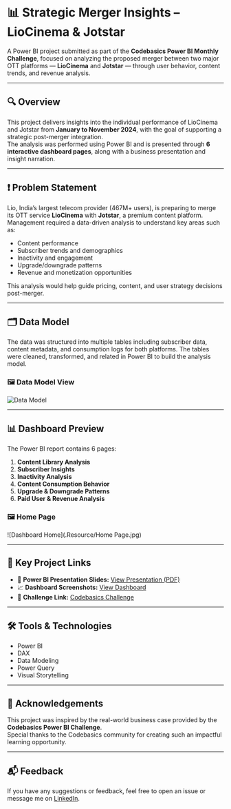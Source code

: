 
# 📊 Strategic Merger Insights – LioCinema & Jotstar

A Power BI project submitted as part of the **Codebasics Power BI Monthly Challenge**, focused on analyzing the proposed merger between two major OTT platforms — **LioCinema** and **Jotstar** — through user behavior, content trends, and revenue analysis.

---

## 🔍 Overview

This project delivers insights into the individual performance of LioCinema and Jotstar from **January to November 2024**, with the goal of supporting a strategic post-merger integration.  
The analysis was performed using Power BI and is presented through **6 interactive dashboard pages**, along with a business presentation and insight narration.

---

## ❗ Problem Statement

Lio, India’s largest telecom provider (467M+ users), is preparing to merge its OTT service **LioCinema** with **Jotstar**, a premium content platform.  
Management required a data-driven analysis to understand key areas such as:

- Content performance  
- Subscriber trends and demographics  
- Inactivity and engagement  
- Upgrade/downgrade patterns  
- Revenue and monetization opportunities  

This analysis would help guide pricing, content, and user strategy decisions post-merger.

---

## 🗂️ Data Model

The data was structured into multiple tables including subscriber data, content metadata, and consumption logs for both platforms. The tables were cleaned, transformed, and related in Power BI to build the analysis model.

### 🖼️ Data Model View  
![Data Model](./assets/data_model.png)

---

## 📊 Dashboard Preview

The Power BI report contains 6 pages:
1. **Content Library Analysis**  
2. **Subscriber Insights**  
3. **Inactivity Analysis**  
4. **Content Consumption Behavior**  
5. **Upgrade & Downgrade Patterns**  
6. **Paid User & Revenue Analysis**

### 🖼️ Home Page  
![Dashboard Home](.Resource/Home Page.jpg)

---

## 🔗 Key Project Links

- 📂 **Power BI Presentation Slides:** [View Presentation (PDF)](./assets/Lio-Jotstar-Presentation.pdf)  
- 📈 **Dashboard Screenshots:** [View Dashboard](./assets/dashboard_screens.pdf)  
- 🎯 **Challenge Link:** [Codebasics Challenge](https://codebasics.io/challenge/powerbi)

---

## 🛠️ Tools & Technologies

- Power BI  
- DAX  
- Data Modeling  
- Power Query  
- Visual Storytelling

---

## 🙌 Acknowledgements

This project was inspired by the real-world business case provided by the **Codebasics Power BI Challenge**.  
Special thanks to the Codebasics community for creating such an impactful learning opportunity.

---

## 📬 Feedback

If you have any suggestions or feedback, feel free to open an issue or message me on [LinkedIn](https://www.linkedin.com).

